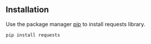 ## Installation

Use the package manager [pip](https://pip.pypa.io/en/stable/) to install requests library.

```bash
pip install requests
```
